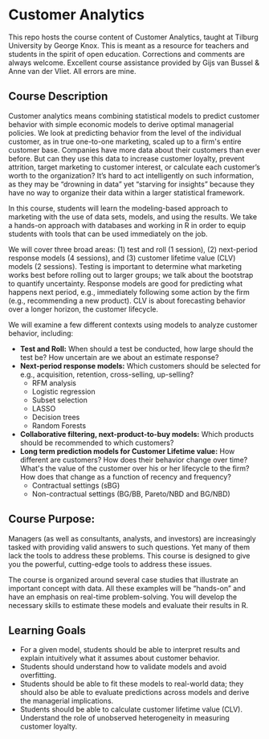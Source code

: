 # Customer Analytics

This repo hosts the course content of Customer Analytics, taught at Tilburg University by George Knox.  This is meant as a resource for teachers and students in the spirit of open education.  Corrections and comments are always welcome.  Excellent course assistance provided by Gijs van Bussel & Anne van der Vliet.  All errors are mine.  

## Course Description

Customer analytics means combining statistical models to predict customer behavior with simple economic models to derive optimal managerial policies. We look at predicting behavior from the level of the individual customer, as in true one-to-one marketing, scaled up to a firm's entire customer base. Companies have more data about their customers than ever before. But can they use this data to increase customer loyalty, prevent attrition, target marketing to customer interest, or calculate each customer’s worth to the organization?  It’s hard to act intelligently on such information, as they may be “drowning in data” yet “starving for insights” because they have no way to organize their data within a larger statistical framework. 

In this course, students will learn the modeling-based approach to marketing with the use of data sets, models, and using the results. We take a hands-on approach with databases and working in R in order to equip students with tools that can be used immediately on the job.

We will cover three broad areas: (1) test and roll (1 session), (2) next-period response models (4 sessions), and (3) customer lifetime value (CLV) models (2 sessions). Testing is important to determine what marketing works best before rolling out to larger groups; we talk about the bootstrap to quantify uncertainty. Response models are good for predicting what happens next period, e.g., immediately following some action by the firm (e.g., recommending a new product). CLV is about forecasting behavior over a longer horizon, the customer lifecycle.

We will examine a few different contexts using models to analyze customer behavior, including:

* **Test and Roll:** When should a test be conducted, how large should the test be?  How uncertain are we about an estimate response?
* **Next-period response models:** Which customers should be selected for e.g., acquisition, retention, cross-selling, up-selling?
  - RFM analysis
  - Logistic regression
  - Subset selection
  - LASSO
  - Decision trees
  - Random Forests
* **Collaborative filtering, next-product-to-buy models:** Which products should be recommended to which customers?
* **Long term prediction models for Customer Lifetime value:** How different are customers? How does their behavior change over time? What's the value of the customer over his or her lifecycle to the firm?  How does that change as a function of recency and frequency?  
  - Contractual settings (sBG)
  - Non-contractual settings (BG/BB, Pareto/NBD and BG/NBD)
 

## Course Purpose:

Managers (as well as consultants, analysts, and investors) are increasingly tasked with providing valid answers to such questions. Yet many of them lack the tools to address these problems. This course is designed to give you the powerful, cutting-edge tools to address these issues.

The course is organized around several case studies that illustrate an important concept with data. All these examples will be “hands-on” and have an emphasis on real-time problem-solving. You will develop the necessary skills to estimate these models and evaluate their results in R. 

## Learning Goals

* For a given model, students should be able to interpret results and explain intuitively what it assumes about customer behavior.
* Students should understand how to validate models and avoid overfitting.
* Students should be able to fit these models to real-world data; they should also be able to evaluate predictions across models and derive the managerial implications.
* Students should be able to calculate customer lifetime value (CLV).
Understand the role of unobserved heterogeneity in measuring customer loyalty.
